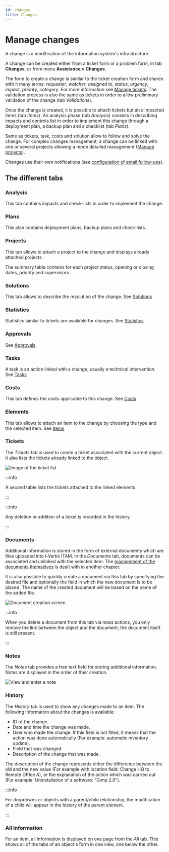 ```yaml
---
id: changes
title: Changes
---
```


# Manage changes

A change is a modification of the information system's infrastructure.

A change can be created either from a ticket form or a problem form, in
tab **Changes**, or from menu **Assistance \> Changes**.

The form to create a change is similar to the ticket creation form and
shares with it many terms: *requester*, *watcher*, *assigned to*,
*status*, *urgency*, *impact*, *priority*, *category*. For more
information see
[Manage tickets](/asset-management/modules/assistance/tickets/ticketmanagement). The validation process is also the same as tickets in order
to allow preliminary validation of the change (tab *Validations*).

Once the change is created, it is possible to attach tickets but also
impacted items (tab *Items*). An analysis phase (tab *Analysis*)
consists in describing impacts and controls list in order to implement
this change through a deployment plan, a backup plan and a checklist
(tab *Plans*).

Same as tickets, task, costs and solution allow to follow and solve the
change. For complex changes management, a change can be linked with one
or several projects allowing a mode detailed management
([Manage projects](/asset-management/modules/tools/projects)).

Changes use their own notifications (see
[configuration of email follow-ups](email_notifications)).

## The different tabs

### Analysis

This tab contains impacts and check-lists in order to implement the
change.

### Plans

This plan contains deployment plans, backup plans and check-lists.

### Projects

This tab allows to attach a project to the change and displays already
attached projects.

The summary table contains for each project status, opening or closing
dates, priority and supervisors.

### Solutions

This tab allows to describe the resolution of the change. See
[Solutions](/asset-management/Les_différents_onglets/Onglet_Solution)

### Statistics

Statistics similar to tickets are available for changes. See
[Statistics](/asset-management/Les_différents_onglets/Onglet_Statistiques)

### Approvals

See
[Approvals](/asset-management/Les_différents_onglets/Onglet_Validations)

### Tasks

A task is an action linked with a change, usually a technical
intervention. See
[Tasks](/asset-management/Les_différents_onglets/Onglet_Tâches)

### Costs

This tab defines the costs applicable to this change. See
[Costs](/asset-management/Les_différents_onglets/Onglet_Coûts)

### Elements

This tab allows to attach an item to the change by choosing the type and
the selected item. See
[Items](/asset-management/Les_différents_onglets/Onglet_Eléments)

### Tickets

The *Tickets* tab is used to create a ticket associated with the current
object. It also lists the tickets already linked to the object.

![Image of the ticket list](/modules/tabs/images/tickets.png)

:::info

A second table lists the tickets attached to the linked elements

:::

:::info

Any deletion or addition of a ticket is recorded in the history.

:::

### Documents

Additional information is stored in the form of external documents which
are files uploaded into i-Vertix ITAM. In the *Documents* tab, documents can be
associated and unlinked with the selected item. The
[management of the documents themselves](/asset-management/modules/management/documents) is dealt with in another chapter.

It is also possible to quickly create a document via this tab by
specifying the desired file and optionally the field in which the new
document is to be placed. The name of the created document will be based
on the name of the added file.

![Document creation screen](/modules/tabs/images/documents.png)

:::info

When you delete a document from this tab via mass actions, you only
remove the link between the object and the document; the document
itself is still present.

:::

### Notes

The *Notes* tab provides a free text field for storing additional
information. Notes are displayed in the order of their creation.

![View and enter a note](/modules/tabs/images/notes.png)

### History

The *History* tab is used to show any changes made to an item. The
following information about the changes is available:

- ID of the change.
- Date and time the change was made.
- User who made the change. If this field is not filled, it means that
  the action was done automatically (For example: automatic inventory
  update).
- Field that was changed.
- Description of the change that was made.

The description of the change represents either the difference between
the old and the new value (For example with location field: Change HQ to
Remote Office A), or the explanation of the action which was carried out
(For example: Uninstallation of a software: "Gimp 2.0").

:::info

For dropdowns or objects with a parent/child relationship, the
modification of a child will appear in the history of the parent
element.

:::

### All Information

For an item, all information is displayed on one page from the *All*
tab. This shows all of the tabs of an object's form in one view, one
below the other.
